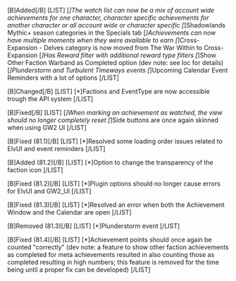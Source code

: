 [B]Added[/B]
[LIST]
[*]The watch list can now be a mix of account wide achievements for one character, character specific achievements for another character or all account wide or character specific
[*]Shadowlands Mythic+ season categories in the Specials tab
[*]Achievements can now have multiple moments when they were available to earn
[*]Cross-Expansion - Delves category is now moved from The War Within to Cross-Expansion
[*]Has Reward filter with additional reward type filters
[*]Show Other Faction Warband as Completed option (dev note: see loc for details)
[*]Plunderstorm and Turbulent Timeways events
[*]Upcoming Calendar Event Reminders with a lot of options
[/LIST]

[B]Changed[/B]
[LIST]
[*]Factions and EventType are now accessible trough the API system
[/LIST]

[B]Fixed[/B]
[LIST]
[*]When marking an achievement as watched, the view should no longer completely reset
[*]Side buttons are once again skinned when using GW2 UI
[/LIST]

[B]Fixed (81.1)[/B]
[LIST]
[*]Resolved some loading order issues related to ElvUI and event reminders
[/LIST]

[B]Added (81.2)[/B]
[LIST]
[*]Option to change the transparency of the faction icon
[/LIST]

[B]Fixed (81.2)[/B]
[LIST]
[*]Plugin options should no longer cause errors for ElvUI and GW2_UI
[/LIST]

[B]Fixed (81.3)[/B]
[LIST]
[*]Resolved an error when both the Achievement Window and the Calendar are open
[/LIST]

[B]Removed (81.3)[/B]
[LIST]
[*]Plunderstorm event
[/LIST]

[B]Fixed (81.4)[/B]
[LIST]
[*]Achievement points should once again be counted "correctly" (dev note: a feature to show other faction achievements as completed for meta achievements resulted in also counting those as completed resulting in high numbers; this feature is removed for the time being until a proper fix can be developed)
[/LIST]